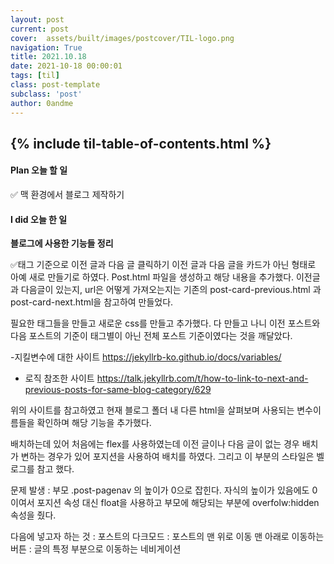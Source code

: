 ```yaml
---
layout: post
current: post
cover:  assets/built/images/postcover/TIL-logo.png
navigation: True
title: 2021.10.18
date: 2021-10-18 00:00:01
tags: [til]
class: post-template
subclass: 'post'
author: 0andme
---
```

{% include til-table-of-contents.html %}
---

<!-- excerpt-start -->

#### Plan 오늘 할 일
✅ 맥 환경에서 블로그 제작하기

#### I did 오늘 한 일
**블로그에 사용한 기능들 정리**

✅태그 기준으로 이전 글과 다음 글 클릭하기
이전 글과 다음 글을 카드가 아닌 형태로 아예 새로 만들기로 하였다.
Post.html 파일을 생성하고 해당 내용을 추가했다. 
이전글과 다음글이 있는지, url은 어떻게 가져오는지는 기존의 post-card-previous.html 과 post-card-next.html을 참고하여 만들었다.

필요한 태그들을 만들고 새로운 css를 만들고  추가했다.
다 만들고 나니 이전 포스트와 다음 포스트의 기준이 태그별이 아닌 전체 포스트 기준이였다는 것을 깨달았다.

-지킬변수에 대한 사이트 https://jekyllrb-ko.github.io/docs/variables/
- 로직 참조한 사이트 https://talk.jekyllrb.com/t/how-to-link-to-next-and-previous-posts-for-same-blog-category/629
  
위의 사이트를 참고하였고 현재 블로그 폴더 내 다른 html을 살펴보며 사용되는 변수이름들을 확인하며 해당 기능을 추가했다.

배치하는데 있어 처음에는 flex를 사용하였는데 이전 글이나 다음 글이 없는 경우 배치가 변하는 경우가 있어 포지션을 사용하여 배치를 하였다. 그리고 이 부분의 스타일은 벨로그를 참고 했다.

문제 발생 : 
부모 .post-pagenav 의 높이가 0으로 잡힌다.
자식의 높이가 있음에도 0이여서 포지션 속성 대신 float을 사용하고 부모에 해당되는 부분에 overfolw:hidden 속성을 줬다.

다음에 넣고자 하는 것
: 포스트의 다크모드 
: 포스트의 맨 위로 이동 맨 아래로 이동하는 버튼
: 글의 특정 부분으로 이동하는 네비게이션



